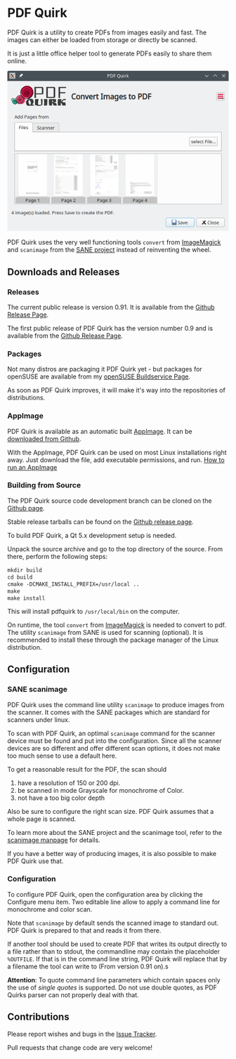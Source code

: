 # PDF Quirk

PDF Quirk is a utility to create PDFs from images easily and fast. The images can either be loaded from storage or directly be scanned.

It is just a little office helper tool to generate PDFs easily to share them online.

![Screenshot](https://github.com/dragotin/pdfquirk/raw/master/resources/screenshot1.png)

PDF Quirk uses the very well functioning tools `convert` from [ImageMagick](https://imagemagick.org/index.php) and `scanimage` from the [SANE project](http://www.sane-project.org/) instead of reinventing the wheel.

## Downloads and Releases

### Releases
The current public release is version 0.91. It is available from the  [Github Release Page](https://github.com/dragotin/pdfquirk/releases/tag/v0.91).

The first public release of PDF Quirk has the version number 0.9 and is available from the [Github Release Page](https://github.com/dragotin/pdfquirk/releases/tag/v0.9).

### Packages

Not many distros are packaging it PDF Quirk yet - but packages for openSUSE are available from my [openSUSE Buildservice Page](https://software.opensuse.org/package/pdfquirk).

As soon as PDF Quirk improves, it will make it's way into the repositories of distributions.

### AppImage

PDF Quirk is available as an automatic built [AppImage](https://appimage.org/). It can be [downloaded from Github](https://github.com/dragotin/pdfquirk/releases/tag/continuous).

With the AppImage, PDF Quirk can be used on most Linux installations right away. Just download the file, add executable permissions, and run. [How to run an AppImage](https://docs.appimage.org/introduction/quickstart.html#how-to-run-an-appimage)

### Building from Source

The PDF Quirk source code development branch can be cloned on the [Github page](https://github.com/dragotin/pdfquirk). 

Stable release tarballs can be found on the [Github release page](https://github.com/dragotin/pdfquirk/releases).

To build PDF Quirk, a Qt 5.x development setup is needed. 

Unpack the source archive and go to the top directory of the source. From there, perform the following steps:

```
mkdir build
cd build
cmake -DCMAKE_INSTALL_PREFIX=/usr/local ..
make
make install
```

This will install pdfquirk to `/usr/local/bin` on the computer. 

On runtime, the tool `convert` from [ImageMagick](https://imagemagick.org/script/convert.php) is needed to convert to pdf. The utility `scanimage` from SANE is used for scanning (optional). It is recommended to install these through the package manager of the Linux distribution.

## Configuration

### SANE scanimage

PDF Quirk uses the command line utility `scanimage` to produce images from the scanner. It comes with the SANE packages which are standard for scanners under linux.

To scan with PDF Quirk, an optimal `scanimage` command for the scanner device must be found and put into the configuration. Since all the scanner devices are so different and offer different scan options, it does not make too much sense to use a default here.

To get a reasonable result for the PDF, the scan should

1. have a resolution of 150 or 200 dpi.
2. be scanned in mode Grayscale for monochrome of Color.
3. not have a too big color depth

Also be sure to configure the right scan size. PDF Quirk assumes that a whole page
is scanned.

To learn more about the SANE project and the scanimage tool, refer to the [scanimage manpage](http://www.sane-project.org/man/scanimage.1.html) for details.

If you have a better way of producing images, it is also possible to make PDF Quirk use that.

### Configuration

To configure PDF Quirk, open the configuration area by clicking the Configure menu item. Two editable line allow to apply a command line for monochrome and color scan.

Note that `scanimage` by default sends the scanned image to standard out. PDF Quirk is prepared to that and reads it from there.

If another tool should be used to create PDF that writes its output directly to a file rather than to stdout, the commandline may contain the placeholder `%OUTFILE`. If that is in the command line string, PDF Quirk will replace that by a filename the tool can write to (From version 0.91 on).s

**Attention**: To quote command line parameters which contain spaces only the use of *single quotes* is supported. Do not use double quotes, as PDF Quirks parser can not properly deal with that.

## Contributions

Please report wishes and bugs in the [Issue Tracker](https://github.com/dragotin/pdfquirk/issues).

Pull requests that change code are very welcome!



